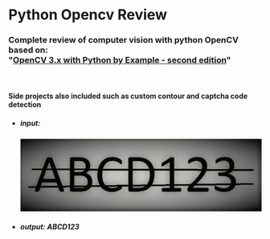 # Python Opencv Review
<h3>Complete review of computer vision with python OpenCV based on:<br> "<a href="https://www.packtpub.com/product/opencv-3-x-with-python-by-example-second-edition/9781788396905" target="_blank">OpenCV 3.x with Python by Example - second edition</a>"</h3><br>

<h4>Side projects also included such as custom contour and captcha code detection</h4>

<ul>
  <li>
  <h5>input:</h5>
  <img src="https://github.com/RezaFirouzii/python-opencv-review/blob/main/7)%20Contours%20%26%20Shape%20Analysis/abcd123.png">
  </li>
  <li>
  <h5>output: ABCD123</h5>
  </li>
</ul>
